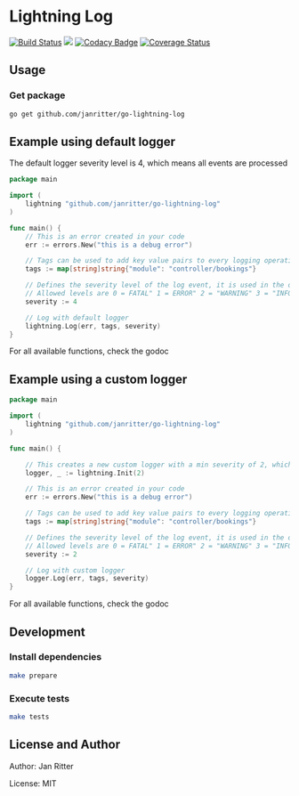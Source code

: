 # Lightning Log
 [![Build Status](https://travis-ci.org/janritter/go-lightning-log.svg?branch=master)](https://travis-ci.org/janritter/go-lightning-log)
 [![](https://godoc.org/github.com/janritter/go-lightning-log?status.svg)](http://godoc.org/github.com/janritter/go-lightning-log)
 [![Codacy Badge](https://api.codacy.com/project/badge/Grade/ea78dc8ca33c4269bbe8767e9b0a1fe4)](https://www.codacy.com/app/jan-ritter/go-lightning-log?utm_source=github.com&amp;utm_medium=referral&amp;utm_content=janritter/go-lightning-log&amp;utm_campaign=Badge_Grade)
 [![Coverage Status](https://coveralls.io/repos/github/janritter/go-lightning-log/badge.svg?branch=master)](https://coveralls.io/github/janritter/go-lightning-log?branch=master)

## Usage

### Get package
```bash
go get github.com/janritter/go-lightning-log
```

## Example using default logger

The default logger severity level is 4, which means all events are processed

```go
package main

import (
	lightning "github.com/janritter/go-lightning-log"
)

func main() {
	// This is an error created in your code
	err := errors.New("this is a debug error")

	// Tags can be used to add key value pairs to every logging operation
	tags := map[string]string{"module": "controller/bookings"}

	// Defines the severity level of the log event, it is used in the output and for the decision if the event should be logged
	// Allowed levels are 0 = FATAL" 1 = ERROR" 2 = "WARNING" 3 = "INFO" 4 = "DEBUG"
	severity := 4

	// Log with default logger
	lightning.Log(err, tags, severity)
}
```
For all available functions, check the godoc

## Example using a custom logger

```go
package main

import (
	lightning "github.com/janritter/go-lightning-log"
)

func main() {

	// This creates a new custom logger with a min severity of 2, which means all events with a severity level higher than 2 are ignored (all info and debug events)
	logger, _ := lightning.Init(2)

	// This is an error created in your code
	err := errors.New("this is a debug error")

	// Tags can be used to add key value pairs to every logging operation
	tags := map[string]string{"module": "controller/bookings"}

	// Defines the severity level of the log event, it is used in the output and for the decision if the event should be logged
	// Allowed levels are 0 = FATAL" 1 = ERROR" 2 = "WARNING" 3 = "INFO" 4 = "DEBUG"
	severity := 2

	// Log with custom logger
	logger.Log(err, tags, severity)
}
```
For all available functions, check the godoc

## Development

### Install dependencies
```bash
make prepare
```

### Execute tests
```bash
make tests
```

## License and Author

Author: Jan Ritter

License: MIT